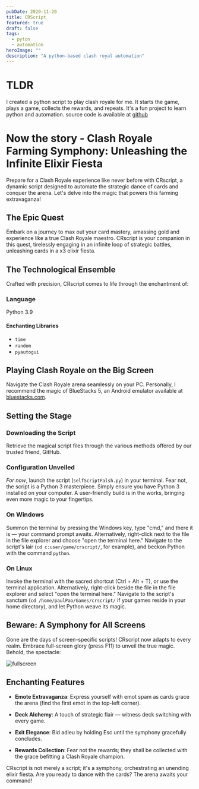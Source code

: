 ```yaml
---
pubDate: 2020-11-20
title: CRScript
featured: true
draft: false
tags:
  - pyton
  - automation
heroImage: ""
description: "A python-based clash royal automation"
---
```

# TLDR
I created a python script to play clash royale for me. It starts the game, plays a game, collects the rewards, and repeats. It's a fun project to learn python and automation. 
source code is available at [github](https://github.com/Delioos/CRScript)

# Now the story - Clash Royale Farming Symphony: Unleashing the Infinite Elixir Fiesta

Prepare for a Clash Royale experience like never before with CRscript, a dynamic script designed to automate the strategic dance of cards and conquer the arena. Let's delve into the magic that powers this farming extravaganza!

## The Epic Quest

Embark on a journey to max out your card mastery, amassing gold and experience like a true Clash Royale maestro. CRscript is your companion in this quest, tirelessly engaging in an infinite loop of strategic battles, unleashing cards in a x3 elixir fiesta.

## The Technological Ensemble

Crafted with precision, CRscript comes to life through the enchantment of:

### Language
Python 3.9

#### Enchanting Libraries
- `time`
- `random`
- `pyautogui`

## Playing Clash Royale on the Big Screen

Navigate the Clash Royale arena seamlessly on your PC. Personally, I recommend the magic of BlueStacks 5, an Android emulator available at [bluestacks.com](https://www.bluestacks.com/).

## Setting the Stage

### Downloading the Script

Retrieve the magical script files through the various methods offered by our trusted friend, GitHub.

### Configuration Unveiled

_For now_, launch the script (`selfScriptFalsh.py`) in your terminal. Fear not, the script is a Python 3 masterpiece. Simply ensure you have Python 3 installed on your computer. A user-friendly build is in the works, bringing even more magic to your fingertips.

### On Windows

Summon the terminal by pressing the Windows key, type "cmd," and there it is — your command prompt awaits. Alternatively, right-click next to the file in the file explorer and choose "open the terminal here." Navigate to the script's lair (`cd c:user/game/crscript/`, for example), and beckon Python with the command `python`.

### On Linux

Invoke the terminal with the sacred shortcut (Ctrl + Alt + T), or use the terminal application. Alternatively, right-click beside the file in the file explorer and select "open the terminal here." Navigate to the script's sanctum (`cd /home/paulPao/Games/crscript/` if your games reside in your home directory), and let Python weave its magic.

## Beware: A Symphony for All Screens

Gone are the days of screen-specific scripts! CRscript now adapts to every realm. Embrace full-screen glory (press F11) to unveil the true magic. Behold, the spectacle:

![fullscreen](https://i.ytimg.com/vi/A-9C5v8zEkQ/maxresdefault.jpg)

## Enchanting Features

- **Emote Extravaganza**: Express yourself with emot spam as cards grace the arena (find the first emot in the top-left corner).

- **Deck Alchemy**: A touch of strategic flair — witness deck switching with every game.

- **Exit Elegance**: Bid adieu by holding Esc until the symphony gracefully concludes.

- **Rewards Collection**: Fear not the rewards; they shall be collected with the grace befitting a Clash Royale champion.

CRscript is not merely a script; it's a symphony, orchestrating an unending elixir fiesta. Are you ready to dance with the cards? The arena awaits your command!